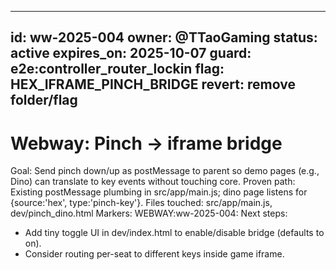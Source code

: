 <!--
STIGMERGY REVIEW HEADER
Status: Pending verification
Review started: 2025-09-16T19:48-06:00
Expires: 2025-09-23T19:48-06:00 (auto-expire after 7 days)

Checklist:
- [ ] Re-evaluate this artifact against current Hexagonal goals
- [ ] Log decisions in TODO_2025-09-16.md
-->

---
id: ww-2025-004
owner: @TTaoGaming
status: active
expires_on: 2025-10-07
guard: e2e:controller_router_lockin
flag: HEX_IFRAME_PINCH_BRIDGE
revert: remove folder/flag
---

# Webway: Pinch → iframe bridge

Goal: Send pinch down/up as postMessage to parent so demo pages (e.g., Dino) can translate to key events without touching core.
Proven path: Existing postMessage plumbing in src/app/main.js; dino page listens for {source:'hex', type:'pinch-key'}.
Files touched: src/app/main.js, dev/pinch_dino.html
Markers: WEBWAY:ww-2025-004:
Next steps:

- Add tiny toggle UI in dev/index.html to enable/disable bridge (defaults to on).
- Consider routing per-seat to different keys inside game iframe.
